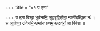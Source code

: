 +++
title = "०१ य इमा"

+++
य इ॒मा विश्वा॒ भुव॑नानि॒ जुह्व॒दृषि॒र्होता॒ न्यसी॑दत्पि॒ता नः॑ ।  
स आ॒शिषा॒ द्रवि॑णमि॒च्छमा॑नः प्रथम॒च्छदव॑राँ॒ आ वि॑वेश ॥